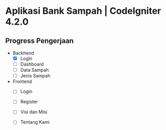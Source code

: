 # Aplikasi Bank Sampah | CodeIgniter 4.2.0

## Progress Pengerjaan

- Backhend
  - [x] Login
  - [ ] Dashboard
  - [ ] Data Sampah
  - [ ] Jenis Sampah
- Frontend
  - [ ] Login
  - [ ] Register
  - [ ] Visi dan Misi
  - [ ] Tentang Kami

